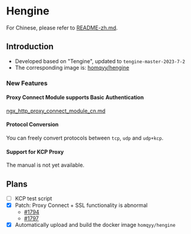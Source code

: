 # Hengine

For Chinese, please refer to [README-zh.md](./README-zh.md).

## Introduction

- Developed based on "Tengine", updated to `tengine-master-2023-7-2`
- The corresponding image is: [homqyy/hengine](https://hub.docker.com/r/homqyy/hengine)

### New Features

#### Proxy Connect Module supports Basic Authentication

[ngx_http_proxy_connect_module_cn.md](./docs/modules/ngx_http_proxy_connect_module_cn.md)

#### Protocol Conversion

You can freely convert protocols between `tcp`, `udp` and `udp+kcp`.

#### Support for KCP Proxy

The manual is not yet available.

## Plans

- [ ] KCP test script
- [x] Patch: Proxy Connect + SSL functionality is abnormal
    - [#1794](https://github.com/alibaba/tengine/issues/1794)
    - [#1797](https://github.com/alibaba/tengine/pull/1797/files)
- [x] Automatically upload and build the docker image `homqyy/hengine`
